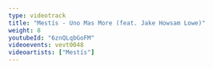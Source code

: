 ```yaml
---
type: videotrack
title: "Mestís - Uno Mas More (feat. Jake Howsam Lowe)"
weight: 8
youtubeId: "6znQLqbGoFM"
videoevents: vevt0048
videoartists: ["Mestís"]
---
```

